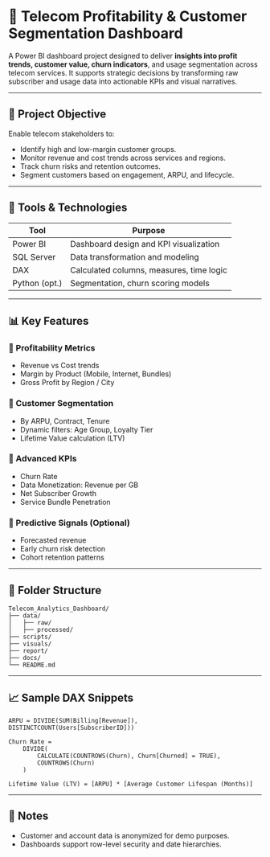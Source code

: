 # 📘 Telecom Profitability & Customer Segmentation Dashboard

A Power BI dashboard project designed to deliver **insights into profit trends, customer value, churn indicators**, and usage segmentation across telecom services. It supports strategic decisions by transforming raw subscriber and usage data into actionable KPIs and visual narratives.

---

## 🚀 Project Objective

Enable telecom stakeholders to:
- Identify high and low-margin customer groups.
- Monitor revenue and cost trends across services and regions.
- Track churn risks and retention outcomes.
- Segment customers based on engagement, ARPU, and lifecycle.

---

## 🧰 Tools & Technologies

| Tool       | Purpose                                 |
|------------|------------------------------------------|
| Power BI   | Dashboard design and KPI visualization   |
| SQL Server | Data transformation and modeling         |
| DAX        | Calculated columns, measures, time logic |
| Python (opt.) | Segmentation, churn scoring models    |

---

## 📊 Key Features

### 🔹 Profitability Metrics
- Revenue vs Cost trends
- Margin by Product (Mobile, Internet, Bundles)
- Gross Profit by Region / City

### 🔹 Customer Segmentation
- By ARPU, Contract, Tenure
- Dynamic filters: Age Group, Loyalty Tier
- Lifetime Value calculation (LTV)

### 🔹 Advanced KPIs
- Churn Rate
- Data Monetization: Revenue per GB
- Net Subscriber Growth
- Service Bundle Penetration

### 🔹 Predictive Signals (Optional)
- Forecasted revenue
- Early churn risk detection
- Cohort retention patterns

---

## 📁 Folder Structure

```
Telecom_Analytics_Dashboard/
├── data/
│   ├── raw/
│   ├── processed/
├── scripts/
├── visuals/
├── report/
├── docs/
└── README.md
```

---

## 📈 Sample DAX Snippets

```dax
ARPU = DIVIDE(SUM(Billing[Revenue]), DISTINCTCOUNT(Users[SubscriberID]))

Churn Rate = 
    DIVIDE(
        CALCULATE(COUNTROWS(Churn), Churn[Churned] = TRUE),
        COUNTROWS(Churn)
    )

Lifetime Value (LTV) = [ARPU] * [Average Customer Lifespan (Months)]
```

---

## 🔐 Notes
- Customer and account data is anonymized for demo purposes.
- Dashboards support row-level security and date hierarchies.
